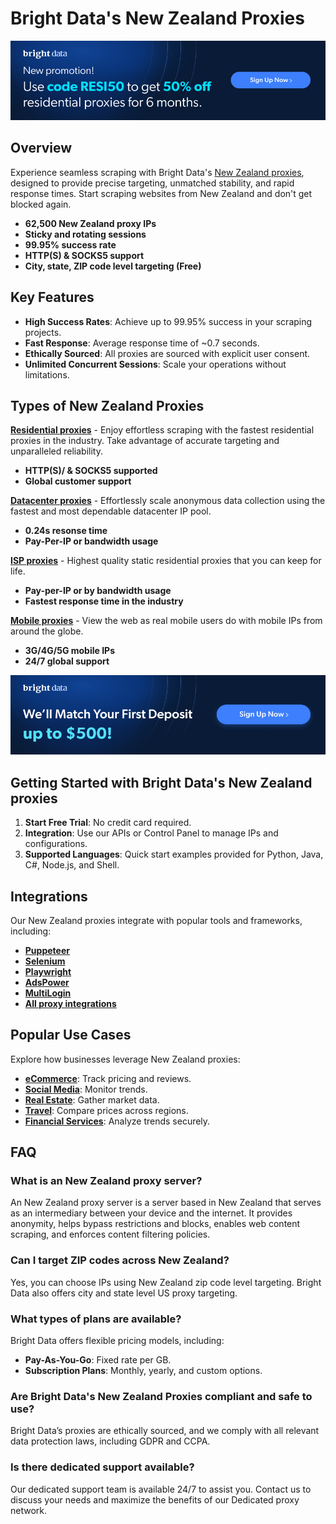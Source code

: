 # Bright Data's New Zealand Proxies

[![Promo](https://github.com/luminati-io/Rotating-Residential-Proxies/blob/main/50%25%20off%20promo.png)](https://brightdata.com/locations/nz) 

## Overview
Experience seamless scraping with Bright Data's [New Zealand proxies](https://brightdata.com/locations/nz), designed to provide precise targeting, unmatched stability, and rapid response times. Start scraping websites from New Zealand and don't get blocked again.

- **62,500 New Zealand proxy IPs**
- **Sticky and rotating sessions**
- **99.95% success rate**
- **HTTP(S) & SOCKS5 support**
- **City, state, ZIP code level targeting (Free)**

## Key Features
- **High Success Rates**: Achieve up to 99.95% success in your scraping projects.
- **Fast Response**: Average response time of ~0.7 seconds.
- **Ethically Sourced**: All proxies are sourced with explicit user consent.
- **Unlimited Concurrent Sessions**: Scale your operations without limitations.

## Types of New Zealand Proxies

**[**Residential proxies**](https://brightdata.com/proxy-types/residential-proxies)** - Enjoy effortless scraping with the fastest residential proxies in the industry. Take advantage of accurate targeting and unparalleled reliability.
  
- **HTTP(S)/ & SOCKS5 supported**
- **Global customer support**

**[**Datacenter proxies**](https://brightdata.com/proxy-types/datacenter-proxies)** - Effortlessly scale anonymous data collection using the fastest and most dependable datacenter IP pool.
  
- **0.24s resonse time**
- **Pay-Per-IP or bandwidth usage**

**[**ISP proxies**](https://brightdata.com/proxy-types/isp-proxies)** - Highest quality static residential proxies that you can keep for life.
  
- **Pay-per-IP or by bandwidth usage**
- **Fastest response time in the industry**

**[**Mobile proxies**](https://brightdata.com/proxy-types/mobile-proxies)** - View the web as real mobile users do with mobile IPs from around the globe.
  
- **3G/4G/5G mobile IPs**
- **24/7 global support**

[![Promo](https://github.com/luminati-io/LinkedIn-Scraper/blob/main/Proxies%20and%20scrapers%20GitHub%20bonus%20banner.png)](https://brightdata.com/locations/au) 

## Getting Started with Bright Data's New Zealand proxies
1. **Start Free Trial**: No credit card required.
2. **Integration**: Use our APIs or Control Panel to manage IPs and configurations.
3. **Supported Languages**: Quick start examples provided for Python, Java, C#, Node.js, and Shell.

## Integrations
Our New Zealand proxies integrate with popular tools and frameworks, including:

- [**Puppeteer**](https://brightdata.com/integration/puppeteer)
- [**Selenium**](https://brightdata.com/integration/selenium)
- [**Playwright**](https://brightdata.com/integration/playwright)
- [**AdsPower**](https://brightdata.com/integration/adspower)
- [**MultiLogin**](https://brightdata.com/integration/multilogin)
- [**All proxy integrations**](https://brightdata.com/integration)

## Popular Use Cases
Explore how businesses leverage New Zealand proxies:

- [**eCommerce**](https://brightdata.com/use-cases/ecommerce): Track pricing and reviews.
- [**Social Media**](https://brightdata.com/use-cases/social-media-for-marketing): Monitor trends.
- [**Real Estate**](https://brightdata.com/use-cases/real-estate): Gather market data.
- [**Travel**](https://brightdata.com/use-cases/travel): Compare prices across regions.
- [**Financial Services**](https://brightdata.com/use-cases/financial): Analyze trends securely.

## FAQ

### What is an New Zealand proxy server?
An New Zealand proxy server is a server based in New Zealand that serves as an intermediary between your device and the internet. It provides anonymity, helps bypass restrictions and blocks, enables web content scraping, and enforces content filtering policies.

### Can I target ZIP codes across New Zealand?
Yes, you can choose IPs using New Zealand zip code level targeting. Bright Data also offers city and state level US proxy targeting.

### What types of plans are available? 
Bright Data offers flexible pricing models, including:

- **Pay-As-You-Go**: Fixed rate per GB.
- **Subscription Plans**: Monthly, yearly, and custom options.

### Are Bright Data's New Zealand Proxies compliant and safe to use?
Bright Data’s proxies are ethically sourced, and we comply with all relevant data protection laws, including GDPR and CCPA.

### Is there dedicated support available?
Our dedicated support team is available 24/7 to assist you. Contact us to discuss your needs and maximize the benefits of our Dedicated proxy network.
